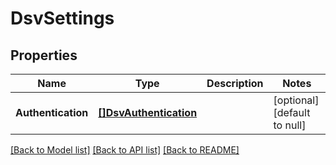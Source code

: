 # DsvSettings

## Properties
Name | Type | Description | Notes
------------ | ------------- | ------------- | -------------
**Authentication** | [**[]DsvAuthentication**](Authentication.md) |  | [optional] [default to null]

[[Back to Model list]](../README.md#documentation-for-models) [[Back to API list]](../README.md#documentation-for-api-endpoints) [[Back to README]](../README.md)

